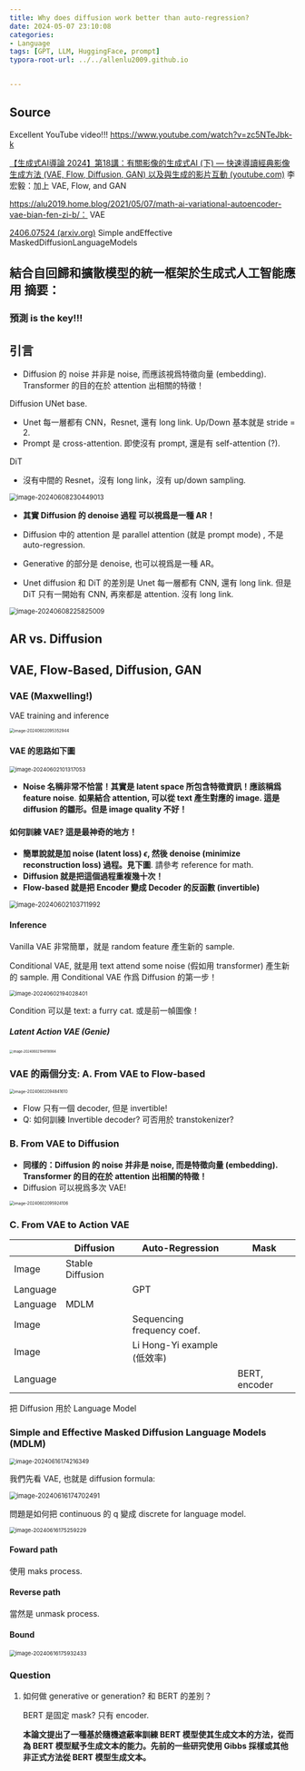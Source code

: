 ```yaml
---
title: Why does diffusion work better than auto-regression?
date: 2024-05-07 23:10:08
categories:
- Language
tags: [GPT, LLM, HuggingFace, prompt]
typora-root-url: ../../allenlu2009.github.io


---
```




## Source

Excellent YouTube video!!!  https://www.youtube.com/watch?v=zc5NTeJbk-k

[【生成式AI導論 2024】第18講：有關影像的生成式AI (下) — 快速導讀經典影像生成方法 (VAE, Flow, Diffusion, GAN) 以及與生成的影片互動 (youtube.com)](https://www.youtube.com/watch?v=OYN_GvAqv-A)   李宏毅：加上 VAE, Flow, and GAN

https://alu2019.home.blog/2021/05/07/math-ai-variational-autoencoder-vae-bian-fen-zi-b/： VAE

[2406.07524 (arxiv.org)](https://arxiv.org/pdf/2406.07524) Simple andEffective MaskedDiffusionLanguageModels



## 結合自回歸和擴散模型的統一框架於生成式人工智能應用 摘要： 

### 預測 is the key!!!



## 引言

* Diffusion 的 noise 并非是 noise, 而應該視爲特徵向量 (embedding).  Transformer 的目的在於 attention 出相關的特徵！ 





Diffusion UNet base.  

*  Unet 每一層都有 CNN，Resnet,  還有 long link.   Up/Down 基本就是 stride = 2.
* Prompt 是 cross-attention.  即使沒有 prompt,  還是有 self-attention (?).

DiT

* 沒有中間的 Resnet，沒有 long link，沒有 up/down sampling.

<img src="/media/image-20240608230449013.png" alt="image-20240608230449013" style="zoom:80%;" />



* **其實 Diffusion 的 denoise 過程 可以視爲是一種 AR！**

* Diffusion 中的 attention 是 parallel attention (就是 prompt mode) , 不是 auto-regression.
* Generative 的部分是 denoise,  也可以視爲是一種 AR。
* Unet diffusion 和 DiT 的差別是 Unet 每一層都有 CNN,  還有 long link.   但是 DiT 只有一開始有 CNN, 再來都是 attention.  沒有 long link.

<img src="/media/image-20240608225825009.png" alt="image-20240608225825009" style="zoom:80%;" />





## AR vs. Diffusion





## VAE, Flow-Based, Diffusion, GAN



### VAE (Maxwelling!)

VAE training and inference

<img src="/media/image-20240602095352944.png" alt="image-20240602095352944" style="zoom:50%;" />



#### VAE 的思路如下圖

<img src="/media/image-20240602101317053.png" alt="image-20240602101317053" style="zoom:67%;" />

* **Noise 名稱非常不恰當！其實是 latent space 所包含特徵資訊！應該稱爲 feature noise**.  **如果結合 attention,  可以從 text 產生對應的 image.  這是 diffusion 的雛形。但是 image quality 不好！**

  

#### 如何訓練 VAE?  這是最神奇的地方！

* **簡單說就是加 noise (latent loss)  $\epsilon$,  然後 denoise (minimize reconstruction loss) 過程。見下圖**.   請參考 reference for math.
* **Diffusion 就是把這個過程重複幾十次！**
* **Flow-based 就是把 Encoder 變成 Decoder 的反函數 (invertible)**



<img src="/media/image-20240602103711992.png" alt="image-20240602103711992" style="zoom:80%;" />

#### Inference

Vanilla VAE 非常簡單，就是 random feature 產生新的 sample.

Conditional VAE,  就是用 text attend some noise (假如用 transformer) 產生新的 sample. 用 Conditional VAE 作爲 Diffusion 的第一步！

<img src="/media/image-20240602194028401.png" alt="image-20240602194028401" style="zoom:67%;" />

Condition 可以是 text: a furry cat.  或是前一幀圖像！

##### Latent Action VAE (Genie)

<img src="/media/image-20240602194918984.png" alt="image-20240602194918984" style="zoom:40%;" />





### VAE 的兩個分支:  A. From VAE to Flow-based

<img src="/media/image-20240602094841610.png" alt="image-20240602094841610" style="zoom:50%;" />

* Flow 只有一個 decoder,  但是 invertible!
* Q:  如何訓練 Invertible decoder?  可否用於 transtokenizer?



### B. From VAE to Diffusion

* **同樣的：Diffusion 的 noise 并非是 noise, 而是特徵向量 (embedding).  Transformer 的目的在於 attention 出相關的特徵！**
* Diffusion 可以視爲多次 VAE! 

<img src="/media/image-20240602095924106.png" alt="image-20240602095924106" style="zoom: 50%;" />

### C. From VAE to Action VAE





|          | Diffusion        | Auto-Regression             | Mask          |
| -------- | ---------------- | --------------------------- | ------------- |
| Image    | Stable Diffusion |                             |               |
| Language |                  | GPT                         |               |
| Language | MDLM             |                             |               |
| Image    |                  | Sequencing frequency coef.  |               |
| Image    |                  | Li Hong-Yi example (低效率) |               |
| Language |                  |                             | BERT, encoder |



把 Diffusion 用於 Language Model

### Simple and Effective Masked Diffusion Language Models (MDLM)

[paper]: https://arxiv.org/pdf/2406.07524





<img src="/media/image-20240616174216349.png" alt="image-20240616174216349" style="zoom:70%;" />



我們先看 VAE, 也就是 diffusion formula:

<img src="/media/image-20240616174702491.png" alt="image-20240616174702491" style="zoom:80%;" />

問題是如何把 continuous 的 q 變成 discrete for language model.

<img src="/media/image-20240616175259229.png" alt="image-20240616175259229" style="zoom:67%;" />



#### Foward path

使用 maks process.  

#### Reverse path

當然是 unmask process.

#### Bound

<img src="/media/image-20240616175932433.png" alt="image-20240616175932433" style="zoom:67%;" />

### Question

1. 如何做 generative or generation? 和 BERT 的差別？

   BERT 是固定 mask?  只有 encoder.   

   **本論文提出了一種基於隨機遮蔽率訓練 BERT 模型使其生成文本的方法，從而為 BERT 模型赋予生成文本的能力。先前的一些研究使用 Gibbs 採樣或其他非正式方法從 BERT 模型生成文本。**

   







